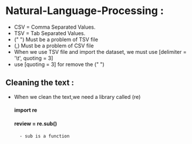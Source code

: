 # Natural-Language-Processing :

- CSV = Comma Separated Values.
- TSV = Tab Separated Values.
- (" ") Must be a problem of TSV file
- (,) Must be a problem of CSV file
- When we use TSV file and import the dataset, we must use [delimiter = '\t', quoting = 3]
- use [quoting = 3] for remove the (" ")

## Cleaning the text :
 - When we clean the text,we need a library called (re)
    #### import re
    #### review = re.sub() 
         - sub is a function
